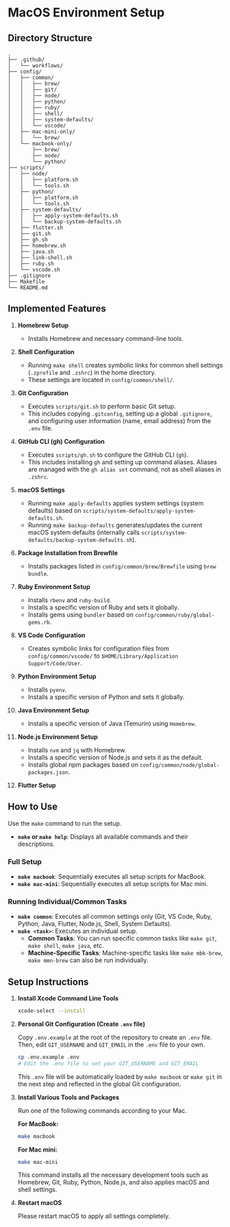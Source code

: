 # MacOS Environment Setup

## Directory Structure

```
.
├── .github/
│   └── workflows/
├── config/
│   ├── common/
│   │   ├── brew/
│   │   ├── git/
│   │   ├── node/
│   │   ├── python/
│   │   ├── ruby/
│   │   ├── shell/
│   │   ├── system-defaults/
│   │   └── vscode/
│   ├── mac-mini-only/
│   │   └── brew/
│   └── macbook-only/
│       ├── brew/
│       ├── node/
│       └── python/
├── scripts/
│   ├── node/
│   │   ├── platform.sh
│   │   └── tools.sh
│   ├── python/
│   │   ├── platform.sh
│   │   └── tools.sh
│   ├── system-defaults/
│   │   ├── apply-system-defaults.sh
│   │   └── backup-system-defaults.sh
│   ├── flutter.sh
│   ├── git.sh
│   ├── gh.sh
│   ├── homebrew.sh
│   ├── java.sh
│   ├── link-shell.sh
│   ├── ruby.sh
│   └── vscode.sh
├── .gitignore
├── Makefile
└── README.md
```

## Implemented Features

1.  **Homebrew Setup**
    -   Installs Homebrew and necessary command-line tools.

2.  **Shell Configuration**
    -   Running `make shell` creates symbolic links for common shell settings (`.zprofile` and `.zshrc`) in the home directory.
    -   These settings are located in `config/common/shell/`.

3.  **Git Configuration**
    -   Executes `scripts/git.sh` to perform basic Git setup.
    -   This includes copying `.gitconfig`, setting up a global `.gitignore`, and configuring user information (name, email address) from the `.env` file.

4.  **GitHub CLI (gh) Configuration**
    -   Executes `scripts/gh.sh` to configure the GitHub CLI (`gh`).
    -   This includes installing `gh` and setting up command aliases. Aliases are managed with the `gh alias set` command, not as shell aliases in `.zshrc`.

5.  **macOS Settings**
    -   Running `make apply-defaults` applies system settings (system defaults) based on `scripts/system-defaults/apply-system-defaults.sh`.
    -   Running `make backup-defaults` generates/updates the current macOS system defaults (internally calls `scripts/system-defaults/backup-system-defaults.sh`).

6.  **Package Installation from Brewfile**
    -   Installs packages listed in `config/common/brew/Brewfile` using `brew bundle`.

7.  **Ruby Environment Setup**
    -   Installs `rbenv` and `ruby-build`.
    -   Installs a specific version of Ruby and sets it globally.
    -   Installs gems using `bundler` based on `config/common/ruby/global-gems.rb`.

8.  **VS Code Configuration**
    -   Creates symbolic links for configuration files from `config/common/vscode/` to `$HOME/Library/Application Support/Code/User`.

9.  **Python Environment Setup**
    -   Installs `pyenv`.
    -   Installs a specific version of Python and sets it globally.

10. **Java Environment Setup**
    -   Installs a specific version of Java (Temurin) using `Homebrew`.

11. **Node.js Environment Setup**
    -   Installs `nvm` and `jq` with Homebrew.
    -   Installs a specific version of Node.js and sets it as the default.
    -   Installs global npm packages based on `config/common/node/global-packages.json`.

12. **Flutter Setup**

## How to Use

Use the `make` command to run the setup.

- **`make` or `make help`**: Displays all available commands and their descriptions.

### Full Setup

- **`make macbook`**: Sequentially executes all setup scripts for MacBook.
- **`make mac-mini`**: Sequentially executes all setup scripts for Mac mini.

### Running Individual/Common Tasks

- **`make common`**: Executes all common settings only (Git, VS Code, Ruby, Python, Java, Flutter, Node.js, Shell, System Defaults).
- **`make <task>`**: Executes an individual setup.
  - **Common Tasks**: You can run specific common tasks like `make git`, `make shell`, `make java`, etc.
  - **Machine-Specific Tasks**: Machine-specific tasks like `make mbk-brew`, `make mmn-brew` can also be run individually.

## Setup Instructions

1.  **Install Xcode Command Line Tools**

    ```sh
    xcode-select --install
    ```

2.  **Personal Git Configuration (Create `.env` file)**

    Copy `.env.example` at the root of the repository to create an `.env` file.
    Then, edit `GIT_USERNAME` and `GIT_EMAIL` in the `.env` file to your own.

    ```sh
    cp .env.example .env
    # Edit the .env file to set your GIT_USERNAME and GIT_EMAIL
    ```
    This `.env` file will be automatically loaded by `make macbook` or `make git` in the next step and reflected in the global Git configuration.

3.  **Install Various Tools and Packages**

    Run one of the following commands according to your Mac.

    **For MacBook:**
    ```sh
    make macbook
    ```

    **For Mac mini:**
    ```sh
    make mac-mini
    ```
    This command installs all the necessary development tools such as Homebrew, Git, Ruby, Python, Node.js, and also applies macOS and shell settings.

4.  **Restart macOS**

    Please restart macOS to apply all settings completely.